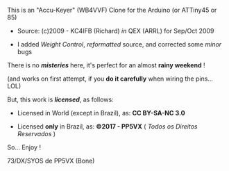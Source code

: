 This is an "Accu-Keyer" (WB4VVF) Clone for the Arduino (or ATTiny45 or 85)

* Source: (c)2009 - KC4IFB (Richard) _in_ QEX (ARRL) for Sep/Oct 2009

* I added _Weight Control_, _reformatted_ source, and corrected some _minor_ bugs

There is no **_misteries_** here, it's perfect for an almost **rainy weekend** !

(and works on first attempt, if you **do it carefully** when wiring the pins... LOL)

But, this work is **_licensed_**, as follows:

* Licensed in World (except in Brazil), as: **CC BY-SA-NC 3.0**

* Licensed **only** in Brazil, as: **©2017 - PP5VX** ( _Todos os Direitos Reservados_ )

So... Enjoy !

73/DX/SYOS de PP5VX (Bone)
